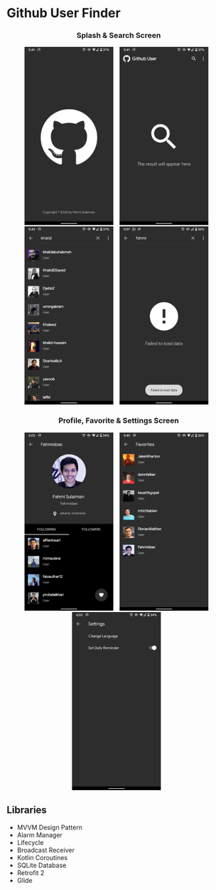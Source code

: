 # Github User Finder

<h3 align="center">Splash & Search Screen</h3>
<p align="center">
    <img src="images/splassh-screen.png"
        alt="Search Screen Error"    
        style="margin-right: 10px;"    
        width="200" />
    <img src="images/search activity.png"
        alt="Search Screen Waiting"    
        style="margin-right: 10px;"    
        width="200" />
    <img src="images/search-activity-1.png"
        alt="Search Screen Loaded"    
        style="margin-right: 10px;"    
        width="200" />
    <img src="images/error-screen.png"
        alt="Search Screen Error"    
        style="margin-right: 10px;"    
        width="200" />
     
</p>


<h3 align="center">Profile, Favorite & Settings Screen</h3>
<p align="center">
    <img src="images/profile-activity.png"
        alt="Search Screen Waiting"    
        style="margin-right: 10px;"    
        width="200" />
    <img src="images/favorite-activity.png"
        alt="Search Screen Loaded"    
        style="margin-right: 10px;"    
        width="200" />
    <img src="images/settings-screen.png"
        alt="Search Screen Error"    
        style="margin-right: 10px;"    
        width="200" />
</p>

## Libraries
- MVVM Design Pattern
- Alarm Manager
- Lifecycle
- Broadcast Receiver
- Kotlin Coroutines
- SQLite Database
- Retrofit 2
- Glide 


